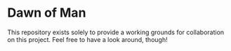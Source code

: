 # Dawn of Man
This repository exists solely to provide a working grounds for collaboration on this project. Feel free to have a look around, though!